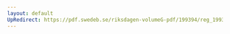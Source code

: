 ```yaml
---
layout: default
UpRedirect: https://pdf.swedeb.se/riksdagen-volumeG-pdf/199394/reg_199394/reg_199394_0108.pdf
---
```

